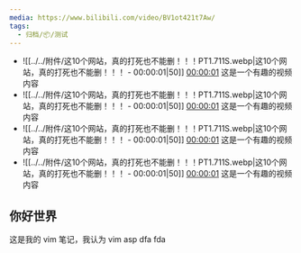 ```yaml
---
media: https://www.bilibili.com/video/BV1ot421t7Aw/
tags:
  - 归档/📦/测试
---
```


- ![[../../附件/这10个网站，真的打死也不能删！！！PT1.711S.webp|这10个网站，真的打死也不能删！！！ - 00:00:01|50]] [00:00:01](https://www.bilibili.com/video/BV1ot421t7Aw/#t=1.71) 这是一个有趣的视频内容
- ![[../../附件/这10个网站，真的打死也不能删！！！PT1.711S.webp|这10个网站，真的打死也不能删！！！ - 00:00:01|50]] [00:00:01](https://www.bilibili.com/video/BV1ot421t7Aw/#t=1.71) 这是一个有趣的视频内容
- ![[../../附件/这10个网站，真的打死也不能删！！！PT1.711S.webp|这10个网站，真的打死也不能删！！！ - 00:00:01|50]] [00:00:01](https://www.bilibili.com/video/BV1ot421t7Aw/#t=1.71) 这是一个有趣的视频内容
- ![[../../附件/这10个网站，真的打死也不能删！！！PT1.711S.webp|这10个网站，真的打死也不能删！！！ - 00:00:01|50]] [00:00:01](https://www.bilibili.com/video/BV1ot421t7Aw/#t=1.71) 这是一个有趣的视频内容

## 你好世界

这是我的 vim 笔记，我认为 vim asp dfa fda
